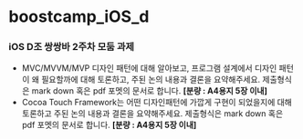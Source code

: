 # boostcamp_iOS_d

### iOS D조 쌍쌍바 2주차 모둠 과제

* MVC/MVVM/MVP 디자인 패턴에 대해 알아보고, 프로그램 설계에서 디자인 패턴이 왜 필요할까에 대해 토론하고, 주된 논의 내용과 결론을 요약해주세요. 제출형식은 mark down 혹은 pdf 포멧의 문서로 합니다. **[분량 : A4용지 5장 이내]**
* Cocoa Touch Framework는 어떤 디자인패턴에 가깝게 구현이 되었을지에 대해 토론하고 주된 논의 내용과 결론을 요약해주세요. 제출형식은 mark down 혹은 pdf 포멧의 문서로 합니다. **[분량 : A4용지 5장 이내]**


